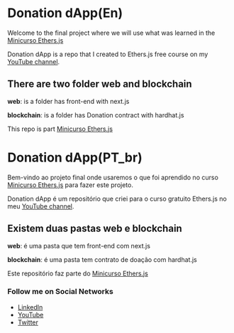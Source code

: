 # Donation dApp(En)

Welcome to the final project where we will use what was learned in the [Minicurso Ethers.js](https://github.com/jeftarmascarenhas/minicurso-ethersjs)

Donation dApp is a repo that I created to Ethers.js free course on my [YouTube channel](https://www.youtube.com/@nftchoose).

## There are two folder web and blockchain

**web**: is a folder has front-end with next.js

**blockchain**: is a folder has Donation contract with hardhat.js

This repo is part [Minicurso Ethers.js](https://github.com/jeftarmascarenhas/minicurso-ethersjs)

# Donation dApp(PT_br)

Bem-vindo ao projeto final onde usaremos o que foi aprendido no curso [Minicurso Ethers.js](https://github.com/jeftarmascarenhas/minicurso-ethersjs) para fazer este projeto.

Donation dApp é um repositório que criei para o curso gratuito Ethers.js no meu [YouTube channel](https://www.youtube.com/@nftchoose).

## Existem duas pastas web e blockchain

**web**: é uma pasta que tem front-end com next.js

**blockchain**: é uma pasta tem contrato de doação com hardhat.js

Este repositório faz parte do [Minicurso Ethers.js](https://github.com/jeftarmascarenhas/minicurso-ethersjs)

### Follow me on Social Networks

- [LinkedIn](https://www.linkedin.com/in/jeftarmascarenhas/)
- [YouTube](https://www.youtube.com/@nftchoose)
- [Twitter](https://twitter.com/nftchoose)
